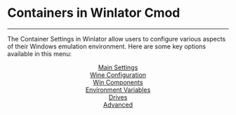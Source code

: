 # Containers in Winlator Cmod

---  

The Container Settings in Winlator allow users to configure various aspects of their Windows emulation environment. Here are some key options available in this menu:  


<div align="center">
  <a href="/docs/containers_cmod/main_settings.md">Main Settings</a> <br>
  <a href="/docs/containers_cmod/wine_config.md">Wine Configuration</a> <br>
  <a href="/docs/containers_cmod/win_comp.md">Win Components</a> <br>
  <a href="/docs/containers_cmod/env_vars.md">Environment Variables</a> <br>
  <a href="/docs/containers_cmod/drives.md">Drives</a> <br>
  <a href="/docs/containers_cmod/advanced.md">Advanced</a>
</div>